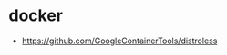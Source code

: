 # docker
- https://github.com/GoogleContainerTools/distroless
<!-- SPDX-License-Identifier: AGPL-3.0 -->


<!-- Copyright (c) 2019 Geoffrey Huntley. All rights reserved. -->
<!-- SPDX-License-Identifier: AGPL-3.0 -->

